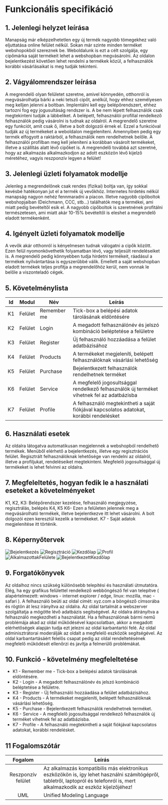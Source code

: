# Funkcionális specifikáció
## 1. Jelenlegi helyzet leírása

Manapság már elképzelhetetlen egy új termék nagyobb tömegekhez való eljuttatása online felület nélkül. Sokan már szinte minden terméket webshopokból szereznek be. Weboldalunk is ezt a célt szolgálja, egy cipőmárka saját termékeit lehet a webshopban megvásárolni. Az oldalon bejelentkezést követően lehet rendelni a termékek közül, a felhasználók korábbi vásárlásaikat is meg tudják tekinteni.

## 2. Vágyálomrendszer leírása

A megrendelő olyan felületet szeretne, amivel könnyedén, otthonról is megvásárolhatja bárki a neki tetsző cipőt, anélkül, hogy ehhez személyesen meg kelljen jelenni a boltban. Implentálni kell egy belépőrendszert, ehhez tartozni fog egy jogusultáság rendszer is. A be nem lépett felhasználók csak megtekinteni tudják a lábbeliket. A belépett, felhasználói profillal rendelkező felhasználók pedig vásárolni is tudnak az oldalról. A megrendelő szeretne egy funkciót, amit csak ő, illetve a bolt dolgozói érnek el. Ezzel a funkcióval tudják az új termékeket a weboldalon megjeleníteni. Amennyiben pedig egy termék elfogyott a raktárból, a felhasználók nem rendelhetnek belőle. A felhasználói profilban meg kell jeleníteni a korábban vásárolt termékeket, illetve a szállítás alatt lévő cipőket is. A megrendelő továbbá azt szeretné, hogy az alkalmazás alkalmazkodjon az adott eszközön lévő kijelző méretéhez, vagyis reszponzív legyen a felület!

## 3. Jelenlegi üzleti folyamatok modellje

Jelenleg a megrendelőnek csak rendes (fizikai) boltja van, így sokkal kevésbé hatékonyan jut el a termék új vevőkhöz. Internetes hirdetés nélkül manapság nagyon nehéz fennmaradni a piacon. Illetve nagyobb cipőboltok webshopjaiban (Deichmann, CCC, stb...) találhatók meg a termékei, ami miatt pedig bevételtől esik el. A nagyobb cipőboltok is szeretnének profitálni természetesen, ami miatt akár 10-15% bevételtől is eleshet a megrendelő eladott termékenként. 

## 4. Igényelt üzleti folyamatok modellje

A vevők akár otthonról is kényelmesen tudnak válogatni a cipők között. Ezen felül nyomonkövethetik folyamatban lévő, vagy teljesült rendeléseiket is. A megrendelő pedig könnyebben tudja hirdetni termékeit, ráadásul a termékek nyilvántartása is egyszerűbbé válik. Emellett a saját webshopban eladott termékek teljes profitja a megrendelőhöz kerül, nem vonnak le belőle a viszonteladó cégek.

## 5. Követelménylista

| Id | Modul | Név | Leírás |
| :---: | --- | --- | --- |
| K1 | Felület | Remember me | Tick-box a belépési adatok tárolásának eldöntésére |
| K2 | Felület | Login | A megadott felhasználónév és jelszó kombináció beléptetése a felületre |
| K3 | Felület | Register | Új felhasználó hozzáadása a felület adatbázisához |
| K4 | Felület | Products | A termékeket megjeleníti, belépett felhasználóknak vásárlási lehetőség |
| K5 | Felület | Purchase | Bejelentkezett felhasználók rendelhetnek terméket |
| K6 | Felület | Service | A megfelelő jogosultsággal rendelkező felhasználók új terméket vihetnek fel az adatbázisba |
| K7 | Felület | Profile | A felhasználó megtekintheti a saját fiókjával kapcsolatos adatokat, korábbi rendelésket |

## 6. Használati esetek

Az oldalra látogatva automatikusan megjelennek a webshopból rendelhető termékek. Menüből elérhető a bejelentkezés, illetve egy regisztrációs felület.
Regisztrált felhasználóknak lehetősége van rendelni az oldalról, illetve a profiljukat, rendeléseiket megtekinteni.
Megfelelő jogosultsággal új termékeket is lehet felvinni az oldalra.

## 7. Megfeleltetés, hogyan fedik le a használati eseteket a követelményeket

K1, K2, K3: Belépőrendszer kezelése, felhasználó megjegyzése, regisztrálás, belépés
K4, K5 K6- Ezen a felületen jelennek meg a megvásárolható termékek, illetve bejelentkezve itt lehet vásárolni. A bolt dolgozói ezen keresztül kezelik a termékeket.
K7 - Saját adatok megjelenítése itt történik.

## 8. Képernyőtervek
![Bejelentkezés](../dokumentáció/képernyőterv/Bejelentkezés.png)
![Regisztráció](../dokumentáció/képernyőterv/Regisztráció.png)
![Kezdőlap](../dokumentáció/képernyőterv/kezdőlap.png)
![Profil](../dokumentáció/képernyőterv/profil.png)
![AlkalmazottakFelülete](../dokumentáció/képernyőterv/alkalmazottakfelülete1.png)
![BejelentkezettKezdőlap](../dokumentáció/képernyőterv/bejelentkezettkezdőlap.png)

## 9. Forgatókönyvek

Az oldalhoz nincs szükség különösebb telepítési és használati útmutatóra. Elég, ha egy grafikus felülettel rendelkező webböngésző fel van telepítve ( alapértelmezett: windows - internet explorer / edge, linux: mozilla, mac - safari ). A felhasználó beüti az oldal címét: xyz.com a böngésző címsorába és rögtön át lesz irányítva az oldalra. Az oldal tartalmát a webszerver szolgáltatja a mögötte lévő adatbázis segítségével. Az oldalra átírányítva a felhasználó megkezdheti a használatát. Ha a felhasználónak bármi nemű problémája akad az oldal működésével kapcsolatban, akkor a megadott elérhetőségek alapján tudja ezt jelezni az oldal karbantartói felé. Az oldal adminisztrátorai moderálják az oldalt a megfelelő eszközök segítségével. Az oldal karbantartásáért felelős csapat pedig az oldal rendeltetésének megfelelő működését ellenőrzi és javítja a felmerülő problémákat.

## 10. Funkció - követelmény megfeleltetése

 * K1 - Remember me - Tick-box a belépési adatok tárolásának eldöntésére.
 * K2 - Login - A megadott felhasználónév és jelszó kombináció beléptetése a felületre.
 * K3 - Register - Új felhasználó hozzáadása a felület adatbázisához.
 * K4 - Products - A termékeket megjeleníti, belépett felhasználóknak vásárlási lehetőség.
 * K5 - Purchase - Bejelentkezett felhasználók rendelhetnek terméket.
 * K6 - Service - A megfelelő jogosultsággal rendelkező felhasználók új terméket vihetnek fel az adatbázisba.
 * K7 - Profile - A felhasználó megtekintheti a saját fiókjával kapcsolatos adatokat, korábbi rendelésket.

## 11 Fogalomszótár

| Fogalom | Leírás |
| :---: | --- |
| Reszponzív felület | Az alkalmazás kompatibilis más elektronikus eszközökön is, így lehet használni számítógépről, tabletről, laptopról és telefonról is, mert alkalmazkodik az eszköz kijelzőjéhez! |
| UML | Unified Modeling Language |
